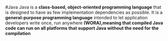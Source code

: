 #Java
Java is a **class-based, object-oriented programming language** that is designed to have as few implementation dependencies as possible. It is a **general-purpose programming language** intended to let application developers write once, run anywhere **(WORA),meaning that compiled Java code can run on all platforms that support Java without the need for the compilation**